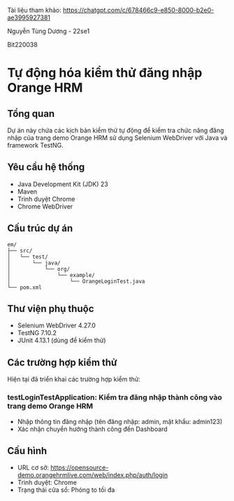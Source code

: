 Tài liệu tham khảo: https://chatgpt.com/c/678466c9-e850-8000-b2e0-ae3995927381

Nguyễn Tùng Dương - 22se1

Bit220038

# Tự động hóa kiểm thử đăng nhập Orange HRM
## Tổng quan
Dự án này chứa các kịch bản kiểm thử tự động để kiểm tra chức năng đăng nhập của trang demo Orange HRM sử dụng Selenium WebDriver với Java và framework TestNG.
## Yêu cầu hệ thống
- Java Development Kit (JDK) 23
- Maven
- Trình duyệt Chrome
- Chrome WebDriver

## Cấu trúc dự án
```
em/
├── src/
│   └── test/
│       └── java/
│           └── org/
│               └── example/
│                   └── OrangeLoginTest.java
└── pom.xml
```
## Thư viện phụ thuộc

- Selenium WebDriver 4.27.0
- TestNG 7.10.2
- JUnit 4.13.1 (dùng để kiểm thử)
## Các trường hợp kiểm thử
Hiện tại đã triển khai các trường hợp kiểm thử:
### testLoginTestApplication: Kiểm tra đăng nhập thành công vào trang demo Orange HRM
- Nhập thông tin đăng nhập (tên đăng nhập: admin, mật khẩu: admin123)
- Xác nhận chuyển hướng thành công đến Dashboard
## Cấu hình
- URL cơ sở: https://opensource-demo.orangehrmlive.com/web/index.php/auth/login
- Trình duyệt: Chrome
- Trạng thái cửa sổ: Phóng to tối đa




